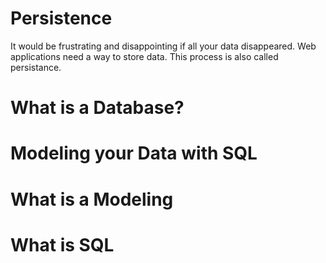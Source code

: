 # Persistence

It would be frustrating and disappointing if all your data disappeared.  Web applications
need a way to store data. This process is also called persistance.

# What is a Database?

# Modeling your Data with SQL

# What is a Modeling

# What is SQL
